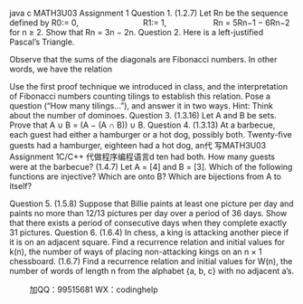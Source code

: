 java c
MATH3U03 Assignment 1
Question 1. (1.2.7) Let Rn be the sequence defined by
R0:= 0,                             R1:= 1,                     Rn = 5Rn−1 − 6Rn−2 for n ≥ 2.
Show that Rn = 3n − 2n.
Question 2. Here is a left-justified Pascal’s Triangle.

Observe that the sums of the diagonals are Fibonacci numbers. In other words, we have the relation

Use the first proof technique we introduced in class, and the interpretation of Fibonacci numbers counting tilings to establish this relation. Pose a question (“How many tilings...”), and answer it in two ways.
Hint: Think about the number of dominoes.
Question 3. (1.3.16) Let A and B be sets. Prove that A ∪ B = (A − (A ∩ B)) ∪ B.
Question 4.
(1.3.13) At a barbecue, each guest had either a hamburger or a hot dog, possibly both. Twenty-five guests had a hamburger, eighteen had a hot dog, an代 写MATH3U03 Assignment 1C/C++
代做程序编程语言d ten had both. How many guests were at the barbecue?
(1.4.7) Let A = [4] and B = [3]. Which of the following functions are injective? Which are onto B? Which are bijections from A to itself?

Question 5. (1.5.8) Suppose that Billie paints at least one picture per day and paints no more than 12/13 pictures per day over a period of 36 days. Show that there exists a period of consecutive days when they complete exactly 31 pictures.
Question 6.
(1.6.4) In chess, a king is attacking another piece if it is on an adjacent square. Find a recurrence relation and initial values for k(n), the number of ways of placing non-attacking kings on an n × 1 chessboard.
(1.6.7) Find a recurrence relation and initial values for W(n), the number of words of length n from the alphabet {a, b, c} with no adjacent a’s.





         
加QQ：99515681  WX：codinghelp
